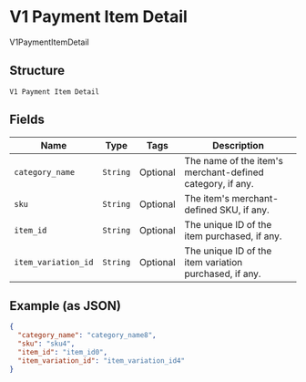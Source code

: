 
# V1 Payment Item Detail

V1PaymentItemDetail

## Structure

`V1 Payment Item Detail`

## Fields

| Name | Type | Tags | Description |
|  --- | --- | --- | --- |
| `category_name` | `String` | Optional | The name of the item's merchant-defined category, if any. |
| `sku` | `String` | Optional | The item's merchant-defined SKU, if any. |
| `item_id` | `String` | Optional | The unique ID of the item purchased, if any. |
| `item_variation_id` | `String` | Optional | The unique ID of the item variation purchased, if any. |

## Example (as JSON)

```json
{
  "category_name": "category_name8",
  "sku": "sku4",
  "item_id": "item_id0",
  "item_variation_id": "item_variation_id4"
}
```

